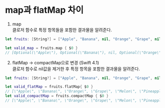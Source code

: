 # map과 flatMap 차이
1. map </br>
클로저 함수로 특정 항목들을 포함한 결과물을 알려준다.

```Swift
let fruits: [String?] = ["Apple", "Banana", nil, "Orange", "Grape", nil ,"Melon","Pineapple", nil]

let valid_map = fruits.map { $0 }
// [Optional(\"Apple\"), Optional(\"Banana\"), nil, Optional(\"Orange\"), Optional(\"Grape\"), nil, Optional(\"Melon\"), Optional(\"Strawberry\"), Optional(\"Pineapple\"), nil]
```
2. flatMap -> compactMap으로 변경 (Swift 4.1) </br>
클로저 함수로 nil값을 제거한 후 특정 항목을 포함한 결과물을 알려준다.

```Swift
let fruits: [String?] = ["Apple", "Banana", nil, "Orange", "Grape", nil ,"Melon","Pineapple", nil]

let valid_flatMap = fruits.flatMap{ $0 }
// [\"Apple\", \"Banana\", \"Orange\", \"Grape\", \"Melon\", \"Pineapple\"]
let valid_compactMap = fruits.compactMap { $0 }
// [\"Apple\", \"Banana\", \"Orange\", \"Grape\", \"Melon\", \"Pineapple\"]
```
